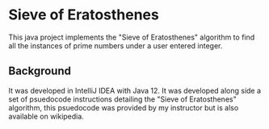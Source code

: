 # Sieve of Eratosthenes

This java project implements the "Sieve of Eratosthenes" algorithm to find all the
instances of prime numbers under a user entered integer.

## Background

It was developed in IntelliJ IDEA with Java 12. It was developed along side a set of
psuedocode instructions detailing the "Sieve of Eratosthenes" algorithm, this psuedocode
was provided by my instructor but is also available on wikipedia.

